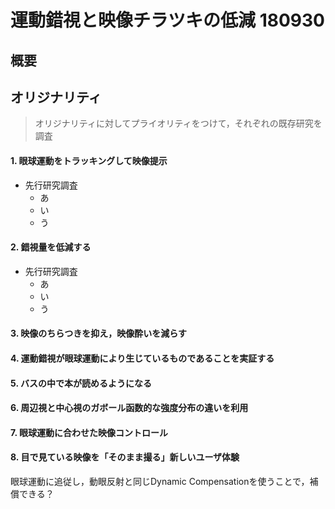 # 運動錯視と映像チラツキの低減 180930

## 概要

## オリジナリティ
>オリジナリティに対してプライオリティをつけて，それぞれの既存研究を調査

#### 1. 眼球運動をトラッキングして映像提示
- 先行研究調査
  - あ
  - い
  - う

#### 2. 錯視量を低減する
- 先行研究調査
  - あ
  - い
  - う

#### 3. 映像のちらつきを抑え，映像酔いを減らす

#### 4. 運動錯視が眼球運動により生じているものであることを実証する

#### 5. バスの中で本が読めるようになる

#### 6. 周辺視と中心視のガボール函数的な強度分布の違いを利用

#### 7. 眼球運動に合わせた映像コントロール

#### 8. 目で見ている映像を「そのまま撮る」新しいユーザ体験
眼球運動に追従し，動眼反射と同じDynamic Compensationを使うことで，補償できる？